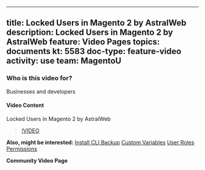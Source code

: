 
---
title: Locked Users in Magento 2 by AstralWeb
description: Locked Users in Magento 2 by AstralWeb
feature: Video Pages
topics: documents
kt: 5583
doc-type: feature-video
activity: use
team: MagentoU
---

### Who is this video for?

Businesses and developers

#### Video Content

Locked Users in Magento 2 by AstralWeb
>[!VIDEO](https://video.tv.adobe.com/v/35742)


**Also, might be interested:**
[Install CLI Backup](https://devdocs.magento.com/guides/v2.4/install-gde/install/cli/install-cli-backup.html)
[Custom Variables](https://docs.magento.com/user-guide/marketing/variables-custom.html)
[User Roles Permissions](https://docs.magento.com/user-guide/system/permissions-user-roles.html)

**Community Video Page**